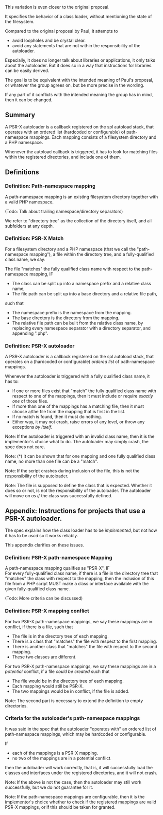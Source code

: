 This variation is even closer to the original proposal.

It specifies the behavior of a class loader, without mentioning the state of the filesystem.

Compared to the original proposal by Paul, it attempts to
- avoid loopholes and be crystal clear.
- avoid any statements that are not within the responsibility of the autoloader.

Especially, it does no longer talk about libraries or applications, it only talks about the autoloader. But it does so in a way that instructions for libraries can be easily derived.

The goal is to be equivalent with the intended meaning of Paul's proposal, or whatever the group agrees on, but be more precise in the wording.

If any part of it conflicts with the intended meaning the group has in mind, then it can be changed.


## Summary

A PSR-X autoloader is a callback registered on the spl autoload stack, that operates with an ordered list (hardcoded or configurable) of path-namespace mappings.
Each mapping consists of a filesystem directory and a PHP namespace.

Whenever the autoload callback is triggered, it has to look for matching files within the registered directories, and include one of them.


## Definitions

### Definition: Path-namespace mapping

A path-namespace mapping is an existing filesystem directory together with a valid PHP namespace.

(Todo: Talk about trailing namespace/directory separators)

We refer to "directory tree" as the collection of the directory itself, and all subfolders at any depth.


### Definition: PSR-X Match

For a filesystem directory and a PHP namespace (that we call the "path-namespace mapping"), a file within the directory tree, and a fully-qualified class name, we say:

The file "matches" the fully qualified class name with respect to the path-namespace mapping, IF  
- The class can be split up into a namespace prefix and a relative class name,
- The file path can be split up into a base directory and a relative file path,

such that
- The namespace prefix is the namespace from the mapping.
- The base directory is the directory from the mapping.
- The relative file path can be built from the relative class name, by replacing every namespace separator with a directory separator, and appending ".php".


### Definition: PSR-X autoloader

A PSR-X autoloader is a callback registered on the spl autoload stack, that operates on a (hardcoded or configurable) *ordered list* of path-namespace mappings.

Whenever the autoloader is triggered with a fully qualified class name, it has to:
- If one or more files exist that "match" the fully qualified class name with respect to one of the mappings, then it must include or require *exactly one* of those files.
- If more than one of the mappings has a matching file, then it must choose a/the file from the mapping that is first in the list.
- If no match is found, then it must do nothing.
- Either way, it may not crash, raise errors of any level, or throw any exceptions *by itself*.

Note: If the autoloader is triggered with an invalid class name, then it is the implementor's choice what to do. The autoloader may simply crash, the spec does not care.

Note: (*) It can be shown that for one mapping and one fully qualified class name, no more than one file can be a "match".

Note: If the script crashes during inclusion of the file, this is not the responsibility of the autoloader.

Note: The file is supposed to define the class that is expected. Whether it does so or not, is not the responsibility of the autoloader. The autoloader will move on *as if* the class was successfully defined.


## Appendix: Instructions for projects that use a PSR-X autoloader.

The spec explains how the class loader has to be *implemented*, but not how it has to be *used* so it works reliably.

This appendix clarifies on these issues.


### Definition: PSR-X path-namespace Mapping

A path-namespace mapping qualifies as "PSR-X", IF  
For every fully-qualified class name, if there is a file in the directory tree that "matches" the class with respect to the mapping,
then the inclusion of this file from a PHP script MUST make a class or interface available with the given fully-qualified class name.

(Todo: More criteria can be discussed)


### Definition: PSR-X mapping conflict

For two PSR-X path-namespace mappings, we say these mappings are in conflict, if there is a file, such that
- The file is in the directory tree of each mapping.
- There is a class that "matches" the file with respect to the first mapping.
- There is another class that "matches" the file with respect to the second mapping.
- These two classes are different.

For two PSR-X path-namespace mappings, we say these mappings are in a *potential* conflict, if a file *could be created* such that
- The file would be in the directory tree of each mapping.
- Each mapping would still be PSR-X.
- The two mappings would be in conflict, if the file is added.

Note: The second part is necessary to extend the definition to empty directories.


### Criteria for the autoloader's path-namespace mappings

It was said in the spec that the autoloader "operates with" an ordered list of path-namespace mappings, which may be hardcoded or configurable.

If
- each of the mappings is a PSR-X mapping.
- no two of the mappings are in a potential conflict.

then the autoloader will work correctly, that is, it will successfully load the classes and interfaces under the registered directories, and it will not crash.

Note: If the above is not the case, then the autoloader may still work successfully, but we do not guarantee for it.

Note: If the path-namespace mappings are configurable, then it is the implementor's choice whether to check if the registered mappings are valid PSR-X mappings, or if this should be taken for granted.
